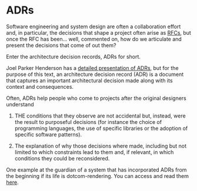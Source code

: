 # ADRs

Software engineering and system design are often a collaboration effort and, in particular, the decisions that shape a project often arise as [RFCs](RFCs.md), but once the RFC has been... well, commented on, how do we articulate and present the decisions that come of out them? 

Enter the architecture decision records, ADRs for short.

Joel Parker Henderson has a [detailed presentation of ADRs](https://github.com/joelparkerhenderson/architecture-decision-record), but for the purpose of this text, an architecture decision record (ADR) is a document that captures an important architectural decision made along with its context and consequences.

Often, ADRs help people who come to projects after the original designers understand 

1. THE conditions that they observe are not accidental but, instead, were the result to purposeful decisions (for instance the choice of programming languages, the use of specific libraries or the adoption of specific software patterns).

1. The explanation of why those decisions where made, including but not limited to which constraints lead to them and, if relevant, in which conditions they could be reconsidered.

One example at the guardian of a system that has incorporated ADRs from the beginning if its life is dotcom-rendering. You can access and read them [here](https://github.com/guardian/dotcom-rendering/tree/main/dotcom-rendering/docs/architecture).